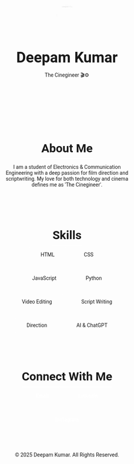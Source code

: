 <!DOCTYPE html>
<html lang="en">
<head>
  <meta charset="UTF-8" />
  <meta name="viewport" content="width=device-width, initial-scale=1.0" />
  <title>Deepam Kumar - The Cinegineer</title>
  <link href="https://fonts.googleapis.com/css2?family=Roboto:wght@300;400;700&display=swap" rel="stylesheet">
  <style>
    * {
      margin: 0;
      padding: 0;
      box-sizing: border-box;
      font-family: 'Roboto', sans-serif;
    }

    body {
      background: linear-gradient(270deg, #0f2027, #203a43, #2c5364);
      background-size: 600% 600%;
      animation: gradientBG 15s ease infinite;
      color: #fff;
    }

    @keyframes gradientBG {
      0% { background-position: 0% 50%; }
      50% { background-position: 100% 50%; }
      100% { background-position: 0% 50%; }
    }

    header {
      text-align: center;
      padding: 2rem;
    }

    header img {
      width: 150px;
      height: 150px;
      border-radius: 50%;
      border: 3px solid #fff;
      box-shadow: 0 0 15px rgba(255, 255, 255, 0.5);
      animation: bounceIn 1s ease-out;
    }

    @keyframes bounceIn {
      0% { transform: scale(0.3); opacity: 0; }
      50% { transform: scale(1.1); opacity: 1; }
      70% { transform: scale(0.9); }
      100% { transform: scale(1); }
    }

    h1 {
      margin-top: 1rem;
      font-size: 2.5rem;
    }

    h2 {
      margin-top: 2rem;
      font-size: 2rem;
      border-bottom: 2px solid #fff;
      display: inline-block;
      padding-bottom: 0.5rem;
    }

    section {
      padding: 2rem;
      text-align: center;
    }

    .skills, .contact {
      display: flex;
      justify-content: center;
      flex-wrap: wrap;
      gap: 1rem;
    }

    .skill, .contact a {
      background: rgba(255, 255, 255, 0.1);
      padding: 1rem 2rem;
      border-radius: 10px;
      transition: all 0.3s ease;
    }

    .skill:hover, .contact a:hover {
      background: rgba(255, 255, 255, 0.2);
      transform: scale(1.05);
    }

    .contact a {
      text-decoration: none;
      color: #fff;
      font-weight: bold;
    }

    footer {
      text-align: center;
      padding: 2rem;
      background-color: rgba(255,255,255,0.05);
      font-size: 0.9rem;
    }
  </style>
</head>
<body>
  <header>
    <img src="https://www.excelrs.xyz/images/1000246933.png" alt="Deepam Kumar" onerror="this.onerror=null;this.src='https://via.placeholder.com/150';">
    <h1>Deepam Kumar</h1>
    <p>The Cinegineer 🎬⚙️</p>
  </header>

  <section>
    <h2>About Me</h2>
    <p>I am a student of Electronics & Communication Engineering with a deep passion for film direction and scriptwriting. My love for both technology and cinema defines me as 'The Cinegineer'.</p>
  </section>

  <section>
    <h2>Skills</h2>
    <div class="skills">
      <div class="skill">HTML</div>
      <div class="skill">CSS</div>
      <div class="skill">JavaScript</div>
      <div class="skill">Python</div>
      <div class="skill">Video Editing</div>
      <div class="skill">Script Writing</div>
      <div class="skill">Direction</div>
      <div class="skill">AI & ChatGPT</div>
    </div>
  </section>

  <section>
    <h2>Connect With Me</h2>
    <div class="contact">
      <a href="mailto:kdeepam59@gmail.com">Email</a>
      <a href="https://www.linkedin.com/in/deepam-kumar-39332432b">LinkedIn</a>
      <a href="https://www.instagram.com/deepam_810">Instagram</a>
    </div>
  </section>

  <footer>
    © 2025 Deepam Kumar. All Rights Reserved.
  </footer>
</body>
</html>
